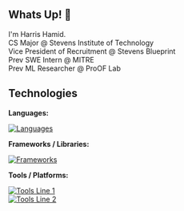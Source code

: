 ## Whats Up! 👋

I'm Harris Hamid.<br>
CS Major @ Stevens Institute of Technology<br>
Vice President of Recruitment @ Stevens Blueprint<br>
Prev SWE Intern @ MITRE<br>
Prev ML Researcher @ ProOF Lab<br>
<!--
**HarrisHamid/HarrisHamid** is a ✨ _special_ ✨ repository because its `README.md` (this file) appears on your GitHub profile.
-->

## Technologies

**Languages:** 

[![Languages](https://skillicons.dev/icons?i=java,python,js,cpp,c)](https://skillicons.dev)

**Frameworks / Libraries:**

[![Frameworks](https://skillicons.dev/icons?i=flask,react,bootstrap,express,nextjs)](https://skillicons.dev)

**Tools / Platforms:**

[![Tools Line 1](https://skillicons.dev/icons?i=vscode,eclipse,git,nodejs,postman)](https://skillicons.dev)  
[![Tools Line 2](https://skillicons.dev/icons?i=firebase,supabase,mongodb,ubuntu)](https://skillicons.dev)
